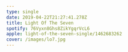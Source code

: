 ```yaml
---
type: single
date: 2019-04-22T21:27:41.278Z
title: Light Of The Seven
spotify: 76Vyxn8Ghs8ZikYgqrVcL6
apple: light-of-the-seven-single/1462683262
cover: /images/lo7.jpg
---
```


